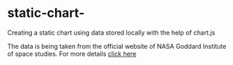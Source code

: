 # static-chart-
Creating a static chart using data stored locally with the help of chart.js

The data is being taken from the official website of NASA Goddard Institute of space studies. For more details [click here](https://data.giss.nasa.gov/gistemp/)
